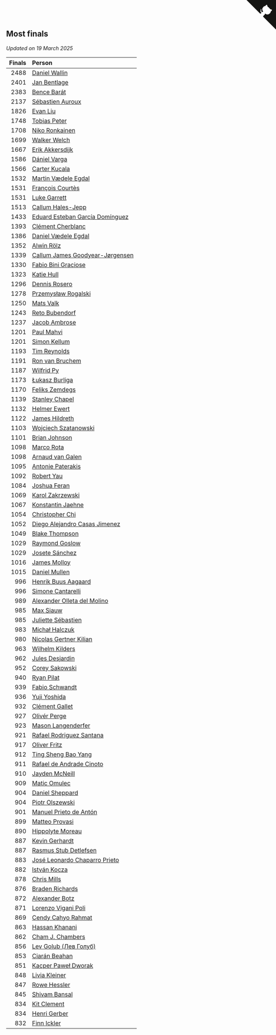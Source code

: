 ## Most finals

*Updated on 19 March 2025*

| Finals | Person |
| ---: | :--- |
| 2488 | [Daniel Wallin](https://www.worldcubeassociation.org/persons/2013WALL03) |
| 2401 | [Jan Bentlage](https://www.worldcubeassociation.org/persons/2010BENT01) |
| 2383 | [Bence Barát](https://www.worldcubeassociation.org/persons/2008BARA01) |
| 2137 | [Sébastien Auroux](https://www.worldcubeassociation.org/persons/2008AURO01) |
| 1826 | [Evan Liu](https://www.worldcubeassociation.org/persons/2009LIUE01) |
| 1748 | [Tobias Peter](https://www.worldcubeassociation.org/persons/2014PETE03) |
| 1708 | [Niko Ronkainen](https://www.worldcubeassociation.org/persons/2010RONK01) |
| 1699 | [Walker Welch](https://www.worldcubeassociation.org/persons/2011WELC01) |
| 1667 | [Erik Akkersdijk](https://www.worldcubeassociation.org/persons/2005AKKE01) |
| 1586 | [Dániel Varga](https://www.worldcubeassociation.org/persons/2008VARG01) |
| 1566 | [Carter Kucala](https://www.worldcubeassociation.org/persons/2015KUCA01) |
| 1532 | [Martin Vædele Egdal](https://www.worldcubeassociation.org/persons/2013EGDA02) |
| 1531 | [François Courtès](https://www.worldcubeassociation.org/persons/2008COUR01) |
| 1531 | [Luke Garrett](https://www.worldcubeassociation.org/persons/2017GARR05) |
| 1513 | [Callum Hales-Jepp](https://www.worldcubeassociation.org/persons/2012HALE01) |
| 1433 | [Eduard Esteban García Domínguez](https://www.worldcubeassociation.org/persons/2011EDUA01) |
| 1393 | [Clément Cherblanc](https://www.worldcubeassociation.org/persons/2014CHER05) |
| 1386 | [Daniel Vædele Egdal](https://www.worldcubeassociation.org/persons/2013EGDA01) |
| 1352 | [Alwin Rölz](https://www.worldcubeassociation.org/persons/2016ROLZ01) |
| 1339 | [Callum James Goodyear-Jørgensen](https://www.worldcubeassociation.org/persons/2012GOOD02) |
| 1330 | [Fabio Bini Graciose](https://www.worldcubeassociation.org/persons/2010GRAC02) |
| 1323 | [Katie Hull](https://www.worldcubeassociation.org/persons/2010HULL01) |
| 1296 | [Dennis Rosero](https://www.worldcubeassociation.org/persons/2010ROSE03) |
| 1278 | [Przemysław Rogalski](https://www.worldcubeassociation.org/persons/2013ROGA02) |
| 1250 | [Mats Valk](https://www.worldcubeassociation.org/persons/2007VALK01) |
| 1243 | [Reto Bubendorf](https://www.worldcubeassociation.org/persons/2012BUBE01) |
| 1237 | [Jacob Ambrose](https://www.worldcubeassociation.org/persons/2010AMBR01) |
| 1201 | [Paul Mahvi](https://www.worldcubeassociation.org/persons/2012MAHV01) |
| 1201 | [Simon Kellum](https://www.worldcubeassociation.org/persons/2016KELL12) |
| 1193 | [Tim Reynolds](https://www.worldcubeassociation.org/persons/2005REYN01) |
| 1191 | [Ron van Bruchem](https://www.worldcubeassociation.org/persons/2003BRUC01) |
| 1187 | [Wilfrid Py](https://www.worldcubeassociation.org/persons/2016PYWI01) |
| 1173 | [Łukasz Burliga](https://www.worldcubeassociation.org/persons/2013BURL01) |
| 1170 | [Feliks Zemdegs](https://www.worldcubeassociation.org/persons/2009ZEMD01) |
| 1139 | [Stanley Chapel](https://www.worldcubeassociation.org/persons/2016CHAP04) |
| 1132 | [Helmer Ewert](https://www.worldcubeassociation.org/persons/2015EWER01) |
| 1122 | [James Hildreth](https://www.worldcubeassociation.org/persons/2009HILD01) |
| 1103 | [Wojciech Szatanowski](https://www.worldcubeassociation.org/persons/2011SZAT01) |
| 1101 | [Brian Johnson](https://www.worldcubeassociation.org/persons/2013JOHN10) |
| 1098 | [Marco Rota](https://www.worldcubeassociation.org/persons/2009ROTA01) |
| 1098 | [Arnaud van Galen](https://www.worldcubeassociation.org/persons/2006GALE01) |
| 1095 | [Antonie Paterakis](https://www.worldcubeassociation.org/persons/2012PATE01) |
| 1092 | [Robert Yau](https://www.worldcubeassociation.org/persons/2009YAUR01) |
| 1084 | [Joshua Feran](https://www.worldcubeassociation.org/persons/2011FERA01) |
| 1069 | [Karol Zakrzewski](https://www.worldcubeassociation.org/persons/2014ZAKR01) |
| 1067 | [Konstantin Jaehne](https://www.worldcubeassociation.org/persons/2015JAEH01) |
| 1054 | [Christopher Chi](https://www.worldcubeassociation.org/persons/2014CHIC01) |
| 1052 | [Diego Alejandro Casas Jimenez](https://www.worldcubeassociation.org/persons/2014JIME05) |
| 1049 | [Blake Thompson](https://www.worldcubeassociation.org/persons/2010THOM03) |
| 1029 | [Raymond Goslow](https://www.worldcubeassociation.org/persons/2014GOSL01) |
| 1029 | [Josete Sánchez](https://www.worldcubeassociation.org/persons/2015SANC18) |
| 1016 | [James Molloy](https://www.worldcubeassociation.org/persons/2011MOLL01) |
| 1015 | [Daniel Mullen](https://www.worldcubeassociation.org/persons/2016MULL04) |
| 996 | [Henrik Buus Aagaard](https://www.worldcubeassociation.org/persons/2006BUUS01) |
| 996 | [Simone Cantarelli](https://www.worldcubeassociation.org/persons/2012CANT02) |
| 989 | [Alexander Olleta del Molino](https://www.worldcubeassociation.org/persons/2008OLLE01) |
| 985 | [Max Siauw](https://www.worldcubeassociation.org/persons/2017SIAU02) |
| 985 | [Juliette Sébastien](https://www.worldcubeassociation.org/persons/2014SEBA01) |
| 983 | [Michał Halczuk](https://www.worldcubeassociation.org/persons/2006HALC01) |
| 980 | [Nicolas Gertner Kilian](https://www.worldcubeassociation.org/persons/2013GERT01) |
| 963 | [Wilhelm Kilders](https://www.worldcubeassociation.org/persons/2010KILD02) |
| 962 | [Jules Desjardin](https://www.worldcubeassociation.org/persons/2010DESJ01) |
| 952 | [Corey Sakowski](https://www.worldcubeassociation.org/persons/2011SAKO01) |
| 940 | [Ryan Pilat](https://www.worldcubeassociation.org/persons/2016PILA03) |
| 939 | [Fabio Schwandt](https://www.worldcubeassociation.org/persons/2014SCHW02) |
| 936 | [Yuji Yoshida](https://www.worldcubeassociation.org/persons/2015YOSH01) |
| 932 | [Clément Gallet](https://www.worldcubeassociation.org/persons/2004GALL02) |
| 927 | [Olivér Perge](https://www.worldcubeassociation.org/persons/2007PERG01) |
| 923 | [Mason Langenderfer](https://www.worldcubeassociation.org/persons/2013LANG03) |
| 921 | [Rafael Rodriguez Santana](https://www.worldcubeassociation.org/persons/2012SANT12) |
| 917 | [Oliver Fritz](https://www.worldcubeassociation.org/persons/2014FRIT02) |
| 912 | [Ting Sheng Bao Yang](https://www.worldcubeassociation.org/persons/2008BAOY01) |
| 911 | [Rafael de Andrade Cinoto](https://www.worldcubeassociation.org/persons/2007CINO01) |
| 910 | [Jayden McNeill](https://www.worldcubeassociation.org/persons/2012MCNE01) |
| 909 | [Matic Omulec](https://www.worldcubeassociation.org/persons/2010OMUL02) |
| 904 | [Daniel Sheppard](https://www.worldcubeassociation.org/persons/2009SHEP01) |
| 904 | [Piotr Olszewski](https://www.worldcubeassociation.org/persons/2013OLSZ02) |
| 901 | [Manuel Prieto de Antón](https://www.worldcubeassociation.org/persons/2015ANTO04) |
| 899 | [Matteo Provasi](https://www.worldcubeassociation.org/persons/2009PROV01) |
| 890 | [Hippolyte Moreau](https://www.worldcubeassociation.org/persons/2008MORE02) |
| 887 | [Kevin Gerhardt](https://www.worldcubeassociation.org/persons/2013GERH01) |
| 887 | [Rasmus Stub Detlefsen](https://www.worldcubeassociation.org/persons/2014DETL01) |
| 883 | [José Leonardo Chaparro Prieto](https://www.worldcubeassociation.org/persons/2011CHAP01) |
| 882 | [István Kocza](https://www.worldcubeassociation.org/persons/2005KOCZ01) |
| 878 | [Chris Mills](https://www.worldcubeassociation.org/persons/2014MILL04) |
| 876 | [Braden Richards](https://www.worldcubeassociation.org/persons/2017RICH02) |
| 872 | [Alexander Botz](https://www.worldcubeassociation.org/persons/2013BOTZ01) |
| 871 | [Lorenzo Vigani Poli](https://www.worldcubeassociation.org/persons/2007POLI01) |
| 869 | [Cendy Cahyo Rahmat](https://www.worldcubeassociation.org/persons/2010RAHM02) |
| 863 | [Hassan Khanani](https://www.worldcubeassociation.org/persons/2018KHAN26) |
| 862 | [Cham J. Chambers](https://www.worldcubeassociation.org/persons/2017CHAM09) |
| 856 | [Lev Golub (Лев Голуб)](https://www.worldcubeassociation.org/persons/2014HOLU01) |
| 853 | [Ciarán Beahan](https://www.worldcubeassociation.org/persons/2012BEAH01) |
| 851 | [Kacper Paweł Dworak](https://www.worldcubeassociation.org/persons/2020DWOR01) |
| 848 | [Livia Kleiner](https://www.worldcubeassociation.org/persons/2013KLEI03) |
| 847 | [Rowe Hessler](https://www.worldcubeassociation.org/persons/2007HESS01) |
| 845 | [Shivam Bansal](https://www.worldcubeassociation.org/persons/2011BANS02) |
| 834 | [Kit Clement](https://www.worldcubeassociation.org/persons/2008CLEM01) |
| 834 | [Henri Gerber](https://www.worldcubeassociation.org/persons/2014GERB01) |
| 832 | [Finn Ickler](https://www.worldcubeassociation.org/persons/2012ICKL01) |


<a href="https://github.com/jonatanklosko/wca_statistics" class="github-corner" aria-label="View source on Github"><svg width="80" height="80" viewBox="0 0 250 250" style="fill:#151513; color:#fff; position: absolute; top: 0; border: 0; right: 0;" aria-hidden="true"><path d="M0,0 L115,115 L130,115 L142,142 L250,250 L250,0 Z"></path><path d="M128.3,109.0 C113.8,99.7 119.0,89.6 119.0,89.6 C122.0,82.7 120.5,78.6 120.5,78.6 C119.2,72.0 123.4,76.3 123.4,76.3 C127.3,80.9 125.5,87.3 125.5,87.3 C122.9,97.6 130.6,101.9 134.4,103.2" fill="currentColor" style="transform-origin: 130px 106px;" class="octo-arm"></path><path d="M115.0,115.0 C114.9,115.1 118.7,116.5 119.8,115.4 L133.7,101.6 C136.9,99.2 139.9,98.4 142.2,98.6 C133.8,88.0 127.5,74.4 143.8,58.0 C148.5,53.4 154.0,51.2 159.7,51.0 C160.3,49.4 163.2,43.6 171.4,40.1 C171.4,40.1 176.1,42.5 178.8,56.2 C183.1,58.6 187.2,61.8 190.9,65.4 C194.5,69.0 197.7,73.2 200.1,77.6 C213.8,80.2 216.3,84.9 216.3,84.9 C212.7,93.1 206.9,96.0 205.4,96.6 C205.1,102.4 203.0,107.8 198.3,112.5 C181.9,128.9 168.3,122.5 157.7,114.1 C157.9,116.9 156.7,120.9 152.7,124.9 L141.0,136.5 C139.8,137.7 141.6,141.9 141.8,141.8 Z" fill="currentColor" class="octo-body"></path></svg></a><style>.github-corner:hover .octo-arm{animation:octocat-wave 560ms ease-in-out}@keyframes octocat-wave{0%,100%{transform:rotate(0)}20%,60%{transform:rotate(-25deg)}40%,80%{transform:rotate(10deg)}}@media (max-width:500px){.github-corner:hover .octo-arm{animation:none}.github-corner .octo-arm{animation:octocat-wave 560ms ease-in-out}}</style>
